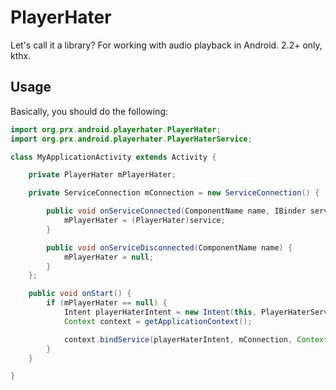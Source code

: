 PlayerHater
===========

Let's call it a library? For working with audio playback in Android. 2.2+ only, kthx.

Usage
-----

Basically, you should do the following:

```java
import org.prx.android.playerhater.PlayerHater;
import org.prx.android.playerhater.PlayerHaterService;

class MyApplicationActivity extends Activity {

	private PlayerHater mPlayerHater;

	private ServiceConnection mConnection = new ServiceConnection() {

		public void onServiceConnected(ComponentName name, IBinder service) {
			mPlayerHater = (PlayerHater)service;
		}

		public void onServiceDisconnected(ComponentName name) {
			mPlayerHater = null;
		}
	};

	public void onStart() {
		if (mPlayerHater == null) {
			Intent playerHaterIntent = new Intent(this, PlayerHaterService.class);
			Context context = getApplicationContext();

			context.bindService(playerHaterIntent, mConnection, Context.BIND_AUTO_CREATE);
		}
	}

}
```

